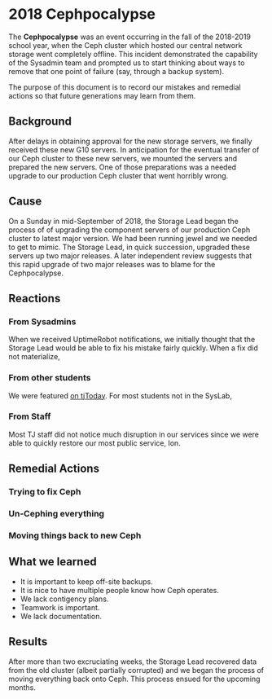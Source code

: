 # 2018 Cephpocalypse

The **Cephpocalypse** was an event occurring in the fall of the 2018-2019 school year, when the Ceph cluster which hosted our central network storage went completely offline. This incident demonstrated the capability of the Sysadmin team and prompted us to start thinking about ways to remove that one point of failure \(say, through a backup system\).

The purpose of this document is to record our mistakes and remedial actions so that future generations may learn from them.

## Background

After delays in obtaining approval for the new storage servers, we finally received these new G10 servers.  In anticipation for the eventual transfer of our Ceph cluster to these new servers, we mounted the servers and prepared the new servers. One of those preparations was a needed upgrade to our production Ceph cluster that went horribly wrong.

## Cause

On a Sunday in mid-September of 2018, the Storage Lead began the process of of upgrading the component servers of our production Ceph cluster to latest major version.  We had been running jewel and we needed to get to mimic. The Storage Lead, in quick succession, upgraded these servers up two major releases. A later independent review suggests that this rapid upgrade of two major releases was to blame for the Cephpocalypse.

## Reactions

### From Sysadmins

When we received UptimeRobot notifications, we initially thought that the Storage Lead would be able to fix his mistake fairly quickly. When a fix did not materialize, 

### From other students

We were featured [on tjToday](https://www.tjtoday.org/24197/showcase/the-system-to-saving-syslab/). For most students not in the SysLab, 

### From Staff

Most TJ staff did not notice much disruption in our services since we were able to quickly restore our most public service, Ion.

## Remedial Actions

### Trying to fix Ceph

### Un-Cephing everything

### Moving things back to new Ceph

## What we learned

* It is important to keep off-site backups.
* It is nice to have multiple people know how Ceph operates.
* We lack contigency plans.
* Teamwork is important.
* We lack documentation.

## Results

After more than two excruciating weeks, the Storage Lead recovered data from the old cluster \(albeit partially corrupted\) and we began the process of moving everything back onto Ceph. This process ensued for the upcoming months.



